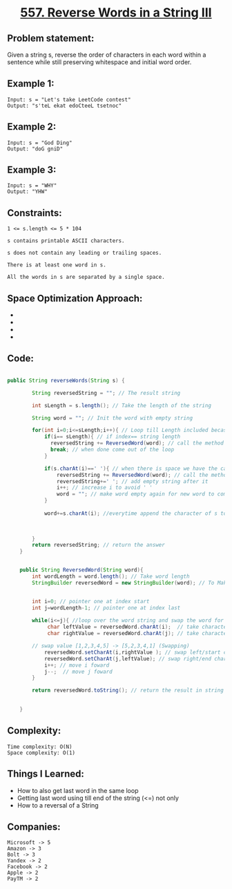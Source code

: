 <h1 align="center"><a href="https://leetcode.com/problems/reverse-words-in-a-string-iii/" target="_blank">557. Reverse Words in a String III</a></h1>

## Problem statement:
Given a string s, reverse the order of characters in each word within a sentence while still preserving whitespace and initial word order.

## Example 1:

```
Input: s = "Let's take LeetCode contest"
Output: "s'teL ekat edoCteeL tsetnoc"
```

## Example 2:

```
Input: s = "God Ding"
Output: "doG gniD"
```


## Example 3:

```
Input: s = "WHY"
Output: "YHW"
```


## Constraints:

```
1 <= s.length <= 5 * 104

s contains printable ASCII characters.

s does not contain any leading or trailing spaces.

There is at least one word in s.

All the words in s are separated by a single space.
```


 

## Space Optimization Approach:

- 
  
- 
  
-
  
- 



## Code: 

```java

public String reverseWords(String s) {

        String reversedString = ""; // The result string 

        int sLength = s.length(); // Take the length of the string 

        String word = ""; // Init the word with empty string

        for(int i=0;i<=sLength;i++){ // Loop till Length included becase "abcd def" if not then def we will not be able to get def in same loop, althought we will have the string def but a new loop has to made 
            if(i== sLength){ // if index== string length 
              reversedString += ReversedWord(word); // call the method  ReversedWord which Reverses the word
              break; // when done come out of the loop
            }

            if(s.charAt(i)==' '){ // when there is space we have the can word 
                reversedString += ReversedWord(word); // call the method  ReversedWord which Reverses the word
                reversedString+=' '; // add empty string after it 
                i++; // increase i to avoid ' '
                word = ""; // make word empty again for new word to come
            }
            
            word+=s.charAt(i); //everytime append the character of s to word expect ' ' empty char
            

           
        }
        return reversedString; // return the answer
    }


    public String ReversedWord(String word){
        int wordLength = word.length(); // Take word length
        StringBuilder reversedWord = new StringBuilder(word); // To Make a word


        int i=0; // pointer one at index start
        int j=wordLength-1; // pointer one at index last
        
        while(i<=j){ //loop over the word string and swap the word for reversal
             char leftValue = reversedWord.charAt(i);  // take character from start / i value
             char rightValue = reversedWord.charAt(j); // take character from end / j value

        // swap value [1,2,3,4,5] -> [5,2,3,4,1] (Swapping)
            reversedWord.setCharAt(i,rightValue ); // swap left/start character with right/end character
            reversedWord.setCharAt(j,leftValue); // swap right/end character with left/start character
            i++; // move i foward
            j--;  // move j foward
        }

        return reversedWord.toString(); // return the result in string form
        

    }

```







## Complexity:

```
Time complexity: O(N)
Space complexity: O(1)
```

## Things I Learned:

-  How to also get last word in the same loop
-  Getting last word using till end of the string (<=) not only
-  How to a reversal of a String
  


## Companies:

```
Microsoft -> 5
Amazon -> 3
Bolt -> 3
Yandex -> 2
Facebook -> 2
Apple -> 2
PayTM -> 2
```





